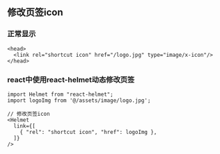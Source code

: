 ## 修改页签icon
### 正常显示
```
<head>
  <link rel="shortcut icon" href="/logo.jpg" type="image/x-icon"/>
</head>
```
### react中使用react-helmet动态修改页签
```
import Helmet from "react-helmet";
import logoImg from '@/assets/image/logo.jpg';

// 修改页签icon
<Helmet
  link={[
    { "rel": "shortcut icon", "href": logoImg },
  ]}
/>
```